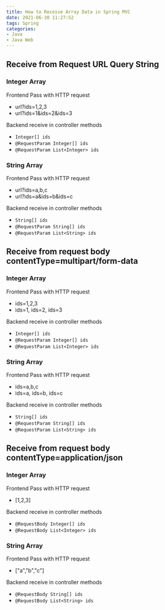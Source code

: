 ```yaml
---
title: How to Receive Array Data in Spring MVC
date: 2021-06-30 11:27:52
tags: Spring
categories: 
- Java
- Java Web
---
```


## Receive from Request URL Query String

### Integer Array

Frontend Pass with HTTP request

- url?ids=1,2,3
- url?ids=1&ids=2&ids=3

Backend receive in controller methods

- `Integer[] ids`
- `@RequestParam Integer[] ids`
- `@RequestParam List<Integer> ids`

### String Array

Frontend Pass with HTTP request

- url?ids=a,b,c
- url?ids=a&ids=b&ids=c

Backend receive in controller methods

- `String[] ids`
- `@RequestParam String[] ids`
- `@RequestParam List<String> ids`

## Receive from request body contentType=multipart/form-data

### Integer Array

Frontend Pass with HTTP request

- ids=1,2,3
- ids=1, ids=2, ids=3

Backend receive in controller methods

- `Integer[] ids`
- `@RequestParam Integer[] ids`
- `@RequestParam List<Integer> ids`

### String Array

Frontend Pass with HTTP request

- ids=a,b,c
- ids=a, ids=b, ids=c


Backend receive in controller methods

- `String[] ids`
- `@RequestParam String[] ids`
- `@RequestParam List<String> ids`

## Receive from request body contentType=application/json

### Integer Array

Frontend Pass with HTTP request

- [1,2,3]

Backend receive in controller methods

- `@RequestBody Integer[] ids`
- `@RequestBody List<Integer> ids`

### String Array

Frontend Pass with HTTP request

- ["a","b","c"]


Backend receive in controller methods

- `@RequestBody String[] ids`
- `@RequestBody List<String> ids`